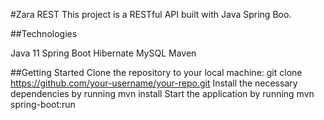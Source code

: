 #Zara REST
This project is a RESTful API built with Java Spring Boo.

##Technologies

Java 11
Spring Boot
Hibernate
MySQL
Maven

##Getting Started
Clone the repository to your local machine: git clone https://github.com/your-username/your-repo.git
Install the necessary dependencies by running mvn install
Start the application by running mvn spring-boot:run
